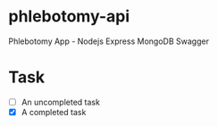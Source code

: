# phlebotomy-api
Phlebotomy App - Nodejs Express MongoDB Swagger

# Task

- [ ] An uncompleted task
- [x] A completed task